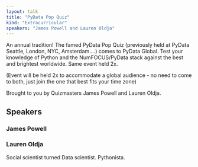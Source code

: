 ```yaml
---
layout: talk
title: "PyData Pop Quiz"
kind: "Extracurricular"
speakers: "James Powell and Lauren Oldja"
---
```


An annual tradition! The famed PyData Pop Quiz (previously held at PyData Seattle, London, NYC, Amsterdam....) comes to PyData Global.
Test your knowledge of Python and the NumFOCUS/PyData stack against the best and brightest worldwide. Same event held 2x.

(Event will be held 2x to accommodate a global audience - no need to come to both, just join the one that best fits your time zone)

Brought to you by Quizmasters James Powell and Lauren Oldja.

## Speakers

### James Powell



### Lauren Oldja

Social scientist turned Data scientist. Pythonista.
